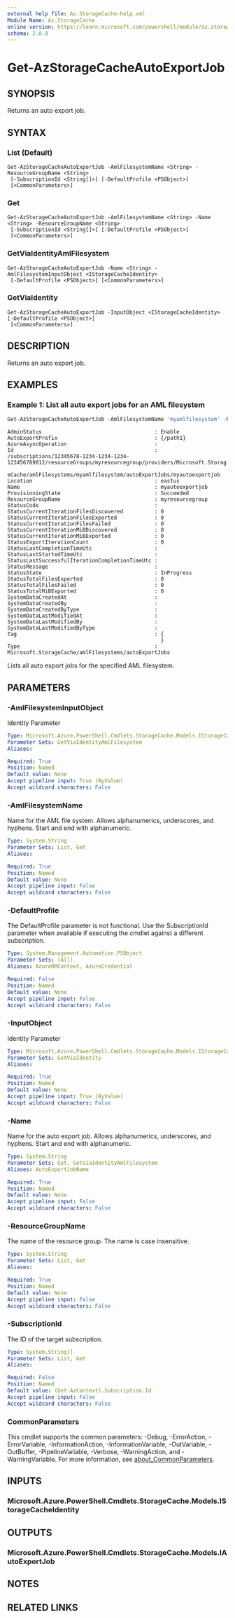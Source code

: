 ```yaml
---
external help file: Az.StorageCache-help.xml
Module Name: Az.StorageCache
online version: https://learn.microsoft.com/powershell/module/az.storagecache/get-azstoragecacheautoexportjob
schema: 2.0.0
---
```


# Get-AzStorageCacheAutoExportJob

## SYNOPSIS
Returns an auto export job.

## SYNTAX

### List (Default)
```
Get-AzStorageCacheAutoExportJob -AmlFilesystemName <String> -ResourceGroupName <String>
 [-SubscriptionId <String[]>] [-DefaultProfile <PSObject>]
 [<CommonParameters>]
```

### Get
```
Get-AzStorageCacheAutoExportJob -AmlFilesystemName <String> -Name <String> -ResourceGroupName <String>
 [-SubscriptionId <String[]>] [-DefaultProfile <PSObject>]
 [<CommonParameters>]
```

### GetViaIdentityAmlFilesystem
```
Get-AzStorageCacheAutoExportJob -Name <String> -AmlFilesystemInputObject <IStorageCacheIdentity>
 [-DefaultProfile <PSObject>] [<CommonParameters>]
```

### GetViaIdentity
```
Get-AzStorageCacheAutoExportJob -InputObject <IStorageCacheIdentity> [-DefaultProfile <PSObject>]
 [<CommonParameters>]
```

## DESCRIPTION
Returns an auto export job.

## EXAMPLES

### Example 1: List all auto export jobs for an AML filesystem
```powershell
Get-AzStorageCacheAutoExportJob -AmlFilesystemName 'myamlfilesystem' -ResourceGroupName 'myresourcegroup'
```

```output
AdminStatus                                    : Enable
AutoExportPrefix                               : {/path1}
AzureAsyncOperation                            :
Id                                             : /subscriptions/12345678-1234-1234-1234-123456789012/resourceGroups/myresourcegroup/providers/Microsoft.Storag
                                                 eCache/amlFilesystems/myamlfilesystem/autoExportJobs/myautoexportjob
Location                                       : eastus
Name                                           : myautoexportjob
ProvisioningState                              : Succeeded
ResourceGroupName                              : myresourcegroup
StatusCode                                     :
StatusCurrentIterationFilesDiscovered          : 0
StatusCurrentIterationFilesExported            : 0
StatusCurrentIterationFilesFailed              : 0
StatusCurrentIterationMiBDiscovered            : 0
StatusCurrentIterationMiBExported              : 0
StatusExportIterationCount                     : 0
StatusLastCompletionTimeUtc                    :
StatusLastStartedTimeUtc                       :
StatusLastSuccessfulIterationCompletionTimeUtc :
StatusMessage                                  :
StatusState                                    : InProgress
StatusTotalFilesExported                       : 0
StatusTotalFilesFailed                         : 0
StatusTotalMiBExported                         : 0
SystemDataCreatedAt                            :
SystemDataCreatedBy                            :
SystemDataCreatedByType                        :
SystemDataLastModifiedAt                       :
SystemDataLastModifiedBy                       :
SystemDataLastModifiedByType                   :
Tag                                            : {
                                                 }
Type                                           : Microsoft.StorageCache/amlFilesystems/autoExportJobs
```

Lists all auto export jobs for the specified AML filesystem.

## PARAMETERS

### -AmlFilesystemInputObject
Identity Parameter

```yaml
Type: Microsoft.Azure.PowerShell.Cmdlets.StorageCache.Models.IStorageCacheIdentity
Parameter Sets: GetViaIdentityAmlFilesystem
Aliases:

Required: True
Position: Named
Default value: None
Accept pipeline input: True (ByValue)
Accept wildcard characters: False
```

### -AmlFilesystemName
Name for the AML file system.
Allows alphanumerics, underscores, and hyphens.
Start and end with alphanumeric.

```yaml
Type: System.String
Parameter Sets: List, Get
Aliases:

Required: True
Position: Named
Default value: None
Accept pipeline input: False
Accept wildcard characters: False
```

### -DefaultProfile
The DefaultProfile parameter is not functional.
Use the SubscriptionId parameter when available if executing the cmdlet against a different subscription.

```yaml
Type: System.Management.Automation.PSObject
Parameter Sets: (All)
Aliases: AzureRMContext, AzureCredential

Required: False
Position: Named
Default value: None
Accept pipeline input: False
Accept wildcard characters: False
```

### -InputObject
Identity Parameter

```yaml
Type: Microsoft.Azure.PowerShell.Cmdlets.StorageCache.Models.IStorageCacheIdentity
Parameter Sets: GetViaIdentity
Aliases:

Required: True
Position: Named
Default value: None
Accept pipeline input: True (ByValue)
Accept wildcard characters: False
```

### -Name
Name for the auto export job.
Allows alphanumerics, underscores, and hyphens.
Start and end with alphanumeric.

```yaml
Type: System.String
Parameter Sets: Get, GetViaIdentityAmlFilesystem
Aliases: AutoExportJobName

Required: True
Position: Named
Default value: None
Accept pipeline input: False
Accept wildcard characters: False
```

### -ResourceGroupName
The name of the resource group.
The name is case insensitive.

```yaml
Type: System.String
Parameter Sets: List, Get
Aliases:

Required: True
Position: Named
Default value: None
Accept pipeline input: False
Accept wildcard characters: False
```

### -SubscriptionId
The ID of the target subscription.

```yaml
Type: System.String[]
Parameter Sets: List, Get
Aliases:

Required: False
Position: Named
Default value: (Get-AzContext).Subscription.Id
Accept pipeline input: False
Accept wildcard characters: False
```

### CommonParameters
This cmdlet supports the common parameters: -Debug, -ErrorAction, -ErrorVariable, -InformationAction, -InformationVariable, -OutVariable, -OutBuffer, -PipelineVariable, -Verbose, -WarningAction, and -WarningVariable. For more information, see [about_CommonParameters](http://go.microsoft.com/fwlink/?LinkID=113216).

## INPUTS

### Microsoft.Azure.PowerShell.Cmdlets.StorageCache.Models.IStorageCacheIdentity

## OUTPUTS

### Microsoft.Azure.PowerShell.Cmdlets.StorageCache.Models.IAutoExportJob

## NOTES

## RELATED LINKS
